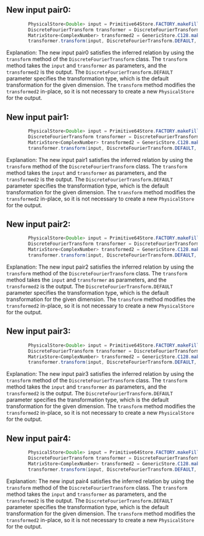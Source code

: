 ## New input pair0:
```java
        PhysicalStore<Double> input = Primitive64Store.FACTORY.makeFilled(3, 1, Uniform.of(-2, 4));
        DiscreteFourierTransform transformer = DiscreteFourierTransform.newInstance(3);
        MatrixStore<ComplexNumber> transformed2 = GenericStore.C128.makeDense(input.size(), 1);
        transformer.transform(input, DiscreteFourierTransform.DEFAULT, (PhysicalStore<ComplexNumber>) transformed2);
```

Explanation: The new input pair0 satisfies the inferred relation by using the `transform` method of the `DiscreteFourierTransform` class. The `transform` method takes the `input` and `transformer` as parameters, and the `transformed2` is the output. The `DiscreteFourierTransform.DEFAULT` parameter specifies the transformation type, which is the default transformation for the given dimension. The `transform` method modifies the `transformed2` in-place, so it is not necessary to create a new `PhysicalStore` for the output.

## New input pair1:
```java
        PhysicalStore<Double> input = Primitive64Store.FACTORY.makeFilled(5, 1, Uniform.of(-2, 4));
        DiscreteFourierTransform transformer = DiscreteFourierTransform.newInstance(5);
        MatrixStore<ComplexNumber> transformed2 = GenericStore.C128.makeDense(input.size(), 1);
        transformer.transform(input, DiscreteFourierTransform.DEFAULT, (PhysicalStore<ComplexNumber>) transformed2);
```

Explanation: The new input pair1 satisfies the inferred relation by using the `transform` method of the `DiscreteFourierTransform` class. The `transform` method takes the `input` and `transformer` as parameters, and the `transformed2` is the output. The `DiscreteFourierTransform.DEFAULT` parameter specifies the transformation type, which is the default transformation for the given dimension. The `transform` method modifies the `transformed2` in-place, so it is not necessary to create a new `PhysicalStore` for the output.

## New input pair2:
```java
        PhysicalStore<Double> input = Primitive64Store.FACTORY.makeFilled(1, 1, Uniform.of(-2, 4));
        DiscreteFourierTransform transformer = DiscreteFourierTransform.newInstance(1);
        MatrixStore<ComplexNumber> transformed2 = GenericStore.C128.makeDense(input.size(), 1);
        transformer.transform(input, DiscreteFourierTransform.DEFAULT, (PhysicalStore<ComplexNumber>) transformed2);
```

Explanation: The new input pair2 satisfies the inferred relation by using the `transform` method of the `DiscreteFourierTransform` class. The `transform` method takes the `input` and `transformer` as parameters, and the `transformed2` is the output. The `DiscreteFourierTransform.DEFAULT` parameter specifies the transformation type, which is the default transformation for the given dimension. The `transform` method modifies the `transformed2` in-place, so it is not necessary to create a new `PhysicalStore` for the output.

## New input pair3:
```java
        PhysicalStore<Double> input = Primitive64Store.FACTORY.makeFilled(2, 1, Uniform.of(-2, 4));
        DiscreteFourierTransform transformer = DiscreteFourierTransform.newInstance(2);
        MatrixStore<ComplexNumber> transformed2 = GenericStore.C128.makeDense(input.size(), 1);
        transformer.transform(input, DiscreteFourierTransform.DEFAULT, (PhysicalStore<ComplexNumber>) transformed2);
```

Explanation: The new input pair3 satisfies the inferred relation by using the `transform` method of the `DiscreteFourierTransform` class. The `transform` method takes the `input` and `transformer` as parameters, and the `transformed2` is the output. The `DiscreteFourierTransform.DEFAULT` parameter specifies the transformation type, which is the default transformation for the given dimension. The `transform` method modifies the `transformed2` in-place, so it is not necessary to create a new `PhysicalStore` for the output.

## New input pair4:
```java
        PhysicalStore<Double> input = Primitive64Store.FACTORY.makeFilled(16, 1, Uniform.of(-2, 4));
        DiscreteFourierTransform transformer = DiscreteFourierTransform.newInstance(16);
        MatrixStore<ComplexNumber> transformed2 = GenericStore.C128.makeDense(input.size(), 1);
        transformer.transform(input, DiscreteFourierTransform.DEFAULT, (PhysicalStore<ComplexNumber>) transformed2);
```

Explanation: The new input pair4 satisfies the inferred relation by using the `transform` method of the `DiscreteFourierTransform` class. The `transform` method takes the `input` and `transformer` as parameters, and the `transformed2` is the output. The `DiscreteFourierTransform.DEFAULT` parameter specifies the transformation type, which is the default transformation for the given dimension. The `transform` method modifies the `transformed2` in-place, so it is not necessary to create a new `PhysicalStore` for the output.
